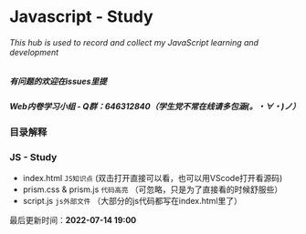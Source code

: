 # Javascript - Study
###### This hub is used to record and collect my JavaScript learning and development

##### 有问题的欢迎在issues里提
##### Web内卷学习小组 - Q群：646312840（学生党不常在线请多包涵(。・∀・)ノ）

### 目录解释
### JS - Study
- index.html ```JS知识点``` (双击打开直接可以看，也可以用VScode打开看源码)
- prism.css & prism.js ```代码高亮``` （可忽略，只是为了直接看的时候舒服些）
- script.js ```js外部文件``` （大部分的js代码都写在index.html里了）

最后更新时间：**2022-07-14  19:00**
